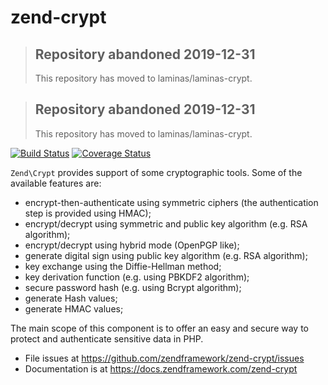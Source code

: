 # zend-crypt

> ## Repository abandoned 2019-12-31
>
> This repository has moved to laminas/laminas-crypt.

> ## Repository abandoned 2019-12-31
>
> This repository has moved to laminas/laminas-crypt.

[![Build Status](https://secure.travis-ci.org/zendframework/zend-crypt.svg?branch=master)](https://secure.travis-ci.org/zendframework/zend-crypt)
[![Coverage Status](https://coveralls.io/repos/github/zendframework/zend-crypt/badge.svg?branch=master)](https://coveralls.io/github/zendframework/zend-crypt?branch=master)

`Zend\Crypt` provides support of some cryptographic tools.
Some of the available features are:

- encrypt-then-authenticate using symmetric ciphers (the authentication step
  is provided using HMAC);
- encrypt/decrypt using symmetric and public key algorithm (e.g. RSA algorithm);
- encrypt/decrypt using hybrid mode (OpenPGP like);
- generate digital sign using public key algorithm (e.g. RSA algorithm);
- key exchange using the Diffie-Hellman method;
- key derivation function (e.g. using PBKDF2 algorithm);
- secure password hash (e.g. using Bcrypt algorithm);
- generate Hash values;
- generate HMAC values;

The main scope of this component is to offer an easy and secure way to protect
and authenticate sensitive data in PHP.


- File issues at https://github.com/zendframework/zend-crypt/issues
- Documentation is at https://docs.zendframework.com/zend-crypt